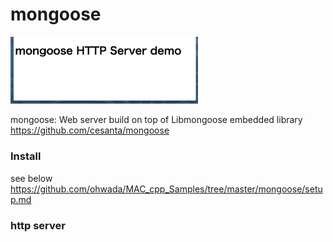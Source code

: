 mongoose
===============

<img src="https://raw.githubusercontent.com/ohwada/MAC_cpp_Samples/master/mongoose/screenshots/http_server.png" width="300" />

mongoose:
Web server build on top of Libmongoose embedded library
https://github.com/cesanta/mongoose

### Install
see below
https://github.com/ohwada/MAC_cpp_Samples/tree/master/mongoose/setup.md   

### http server

